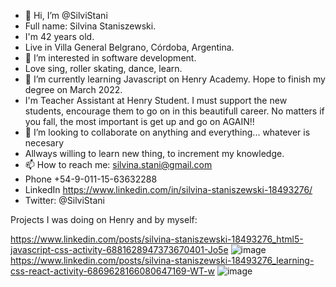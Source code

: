 - 👋 Hi, I’m @SilviStani
- Full name: Silvina Staniszewski. 
- I'm 42 years old.
- Live in Villa General Belgrano, Córdoba, Argentina.
- 👀 I’m interested in software development. 
- Love sing, roller skating, dance, learn.
- 🌱 I’m currently learning Javascript on Henry Academy. Hope to finish my degree on March 2022.
- I'm Teacher Assistant at Henry Student. I must support the new students, encourage them to go on in this beautifull career. No matters if you fall, the most important is get up and go on AGAIN!!
- 💞️ I’m looking to collaborate on anything and everything... whatever is necesary
- Allways willing to learn new thing, to increment my knowledge.
- 📫 How to reach me: silvina.stani@gmail.com
- Phone +54-9-011-15-63632288
- LinkedIn https://www.linkedin.com/in/silvina-staniszewski-18493276/
- Twitter: @SilviStani

Projects I was doing on Henry and by myself:

https://www.linkedin.com/posts/silvina-staniszewski-18493276_html5-javascript-css-activity-6881628947373670401-Jo5e
![image](https://user-images.githubusercontent.com/90510746/148145113-25ef5a46-17d7-4c5f-b9e0-07716ffc0b02.png)
https://www.linkedin.com/posts/silvina-staniszewski-18493276_learning-css-react-activity-6869628166080647169-WT-w
![image](https://user-images.githubusercontent.com/90510746/148205845-1f650bfd-15ad-433c-839d-962786b50e83.png)


